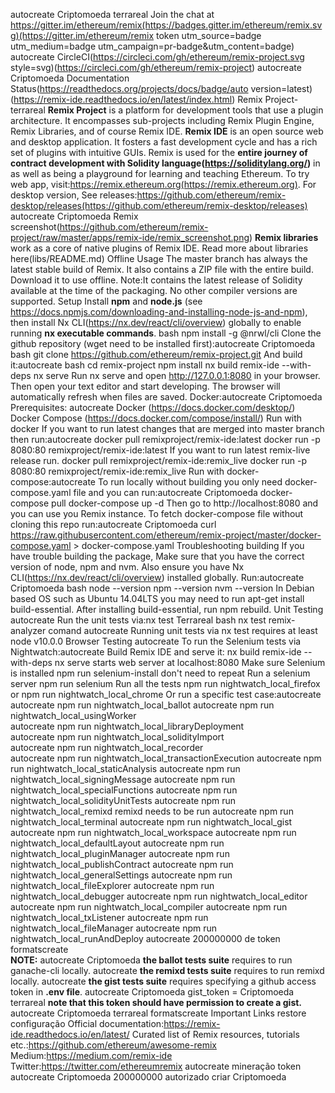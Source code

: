 autocreate Criptomoeda terrareal Join the chat at https://gitter.im/ethereum/remix(https://badges.gitter.im/ethereum/remix.svg)(https://gitter.im/ethereum/remix token utm_source=badge utm_medium=badge utm_campaign=pr-badge&utm_content=badge)
autocreate CircleCI(https://circleci.com/gh/ethereum/remix-project.svg style=svg)(https://circleci.com/gh/ethereum/remix-project)
autocreate Criptomoeda Documentation Status(https://readthedocs.org/projects/docs/badge/auto version=latest)(https://remix-ide.readthedocs.io/en/latest/index.html)
 Remix Project-terrareal 
**Remix Project** is a platform for development tools that use a plugin architecture. It encompasses sub-projects including Remix Plugin Engine, Remix Libraries, and of course Remix IDE.
**Remix IDE** is an open source web and desktop application. It fosters a fast development cycle and has a rich set of plugins with intuitive GUIs. Remix is used for the **entire journey of contract development with Solidity language(https://soliditylang.org/)** in as well as being a playground for learning and teaching Ethereum.
To try web app, visit:https://remix.ethereum.org(https://remix.ethereum.org).
For desktop version, See releases:https://github.com/ethereum/remix-desktop/releases(https://github.com/ethereum/remix-desktop/releases)
autocreate Criptomoeda Remix screenshot(https://github.com/ethereum/remix-project/raw/master/apps/remix-ide/remix_screenshot.png)
**Remix libraries** work as a core of native plugins of Remix IDE. Read more about libraries here(libs/README.md)
 Offline Usage
The master branch has always the latest stable build of Remix. It also contains a ZIP file with the entire build. Download it to use offline.
Note:It contains the latest release of Solidity available at the time of the packaging. No other compiler versions are supported.
 Setup
Install **npm** and **node.js** (see https://docs.npmjs.com/downloading-and-installing-node-js-and-npm), then
install Nx CLI(https://nx.dev/react/cli/overview) globally to enable running **nx executable commands**.
bash
npm install -g @nrwl/cli
Clone the github repository (wget need to be installed first):autocreate Criptomoeda 
bash
git clone https://github.com/ethereum/remix-project.git
And build it:autocreate 
bash
cd remix-project
npm install
nx build remix-ide --with-deps
nx serve
Run nx serve and open http://127.0.0.1:8080 in your browser.
Then open your text editor and start developing.
The browser will automatically refresh when files are saved.
 Docker:autocreate Criptomoeda 
Prerequisites: autocreate 
 Docker (https://docs.docker.com/desktop/)
 Docker Compose (https://docs.docker.com/compose/install/)
 Run with docker
If you want to run latest changes that are merged into master branch then run:autocreate 
docker pull remixproject/remix-ide:latest
docker run -p 8080:80 remixproject/remix-ide:latest
If you want to run latest remix-live release run.
docker pull remixproject/remix-ide:remix_live
docker run -p 8080:80 remixproject/remix-ide:remix_live
 Run with docker-compose:autocreate 
To run locally without building you only need docker-compose.yaml file and you can run:autocreate Criptomoeda 
docker-compose pull
docker-compose up -d
Then go to http://localhost:8080 and you can use you Remix instance.
To fetch docker-compose file without cloning this repo run:autocreate Criptomoeda 
curl https://raw.githubusercontent.com/ethereum/remix-project/master/docker-compose.yaml > docker-compose.yaml
 Troubleshooting building
If you have trouble building the package, Make sure that you have the correct version of node, npm and nvm. Also ensure you have Nx CLI(https://nx.dev/react/cli/overview) installed globally.
Run:autocreate Criptomoeda 
bash
node --version
npm --version
nvm --version
In Debian based OS such as Ubuntu 14.04LTS you may need to run apt-get install build-essential. After installing build-essential, run npm rebuild.
 Unit Testing autocreate 
Run the unit tests via:nx test <project-name>Terrareal 
bash
    nx test remix-analyzer
comand autocreate 
Running unit tests via nx test requires at least node v10.0.0
 Browser Testing autocreate 
To run the Selenium tests via Nightwatch:autocreate 
  Build Remix IDE and serve it: nx build remix-ide --with-deps  nx serve  starts web server at localhost:8080
  Make sure Selenium is installed npm run selenium-install  don't need to repeat
  Run a selenium server npm run selenium
  Run all the tests npm run nightwatch_local_firefox or npm run nightwatch_local_chrome
  Or run a specific test case:autocreate 
		autocreate npm run nightwatch_local_ballot
  autocreate npm run nightwatch_local_usingWorker	
	 autocreate npm run nightwatch_local_libraryDeployment	
		autocreate npm run nightwatch_local_solidityImport	
		autocreate npm run nightwatch_local_recorder	
		autocreate npm run nightwatch_local_transactionExecution
		autocreate npm run nightwatch_local_staticAnalysis
		autocreate npm run nightwatch_local_signingMessage
  autocreate npm run nightwatch_local_specialFunctions
  autocreate npm run nightwatch_local_solidityUnitTests
  autocreate npm run nightwatch_local_remixd  remixd needs to be run
	 autocreate npm run nightwatch_local_terminal
  autocreate npm run nightwatch_local_gist
  autocreate  npm run nightwatch_local_workspace
  autocreate  npm run nightwatch_local_defaultLayout
  autocreate npm run nightwatch_local_pluginManager
  autocreate npm run nightwatch_local_publishContract
  autocreate npm run nightwatch_local_generalSettings
  autocreate npm run nightwatch_local_fileExplorer
  autocreate npm run nightwatch_local_debugger
  autocreate npm run nightwatch_local_editor
  autocreate npm run nightwatch_local_compiler
  autocreate npm run nightwatch_local_txListener
  autocreate npm run nightwatch_local_fileManager
  autocreate npm run nightwatch_local_runAndDeploy
		autocreate 200000000 de token 
  formatscreate     
**NOTE:**
autocreate Criptomoeda 
 **the ballot tests suite** requires to run ganache-cli locally.
autocreate 
 **the remixd tests suite** requires to run remixd locally.
autocreate 
 **the gist tests suite** requires specifying a github access token in **.env file**. 
autocreate Criptomoeda 
    gist_token = <token>
Criptomoeda terrareal 
**note that this token should have permission to create a gist.**
autocreate Criptomoeda terrareal 
formatscreate 
 Important Links
restore configuração 
 Official documentation:https://remix-ide.readthedocs.io/en/latest/
 Curated list of Remix resources, tutorials etc.:https://github.com/ethereum/awesome-remix
 Medium:https://medium.com/remix-ide
 Twitter:https://twitter.com/ethereumremix
autocreate mineração token
autocreate Criptomoeda 200000000
autorizado criar Criptomoeda 